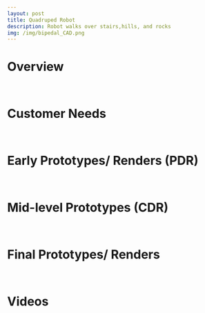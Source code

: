 ```yaml
---
layout: post
title: Quadruped Robot
description: Robot walks over stairs,hills, and rocks
img: /img/bipedal_CAD.png
---
```


# Overview
<br />


# Customer Needs
<br />

# Early Prototypes/ Renders (PDR)
<br />

# Mid-level Prototypes (CDR)
<br />

# Final Prototypes/ Renders
<br />

# Videos
<br />
